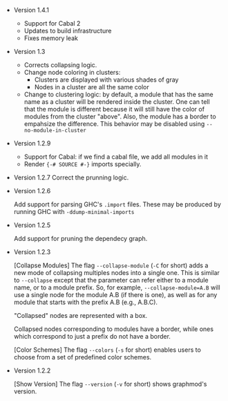 * Version 1.4.1
  - Support for Cabal 2
  - Updates to build infrastructure
  - Fixes memory leak

* Version 1.3
  - Corrects collapsing logic.
  - Change node coloring in clusters:
    * Clusters are displayed with various shades of gray
    * Nodes in a cluster are all the same color
  - Change to clustering logic:  by default, a module that has the same
    name as a cluster will be rendered inside the cluster.  One can tell
    that the module is different because it will still have the color of
    modules from the cluster "above".  Also, the module has a border to
    empahsize the difference.
    This behavior may be disabled using `--no-module-in-cluster`

* Version 1.2.9
  - Support for Cabal: if we find a cabal file, we add all modules in it
  - Render `{-# SOURCE #-}` imports specially.

* Version 1.2.7
  Correct the prunning logic.

* Version 1.2.6

  Add support for parsing GHC's `.import` files.  These may be produced
  by running GHC with `-ddump-minimal-imports`

* Version 1.2.5

  Add support for pruning the dependecy graph.

* Version 1.2.3

  [Collapse Modules]
  The flag `--collapse-module` (`-C` for short) adds a new mode of collapsing
  multiples nodes into a single one.  This is similar to `--collapse` except
  that the parameter can refer either to a module name, or to a module prefix.
  So, for example, `--collapse-module=A.B` will use a single node for the
  module A.B (if there is one), as well as for any module that starts with
  the prefix A.B (e.g., A.B.C).

  "Collapsed" nodes are represented with a box.

  Collapsed nodes corresponding to modules have a border, while ones which
  correspond to just a prefix do not have a border.


  [Color Schemes]
  The flag `--colors` (`-s` for short) enables users to choose from
  a set of predefined color schemes.


* Version 1.2.2

  [Show Version]
  The flag `--version` (`-v` for short) shows graphmod's version.

